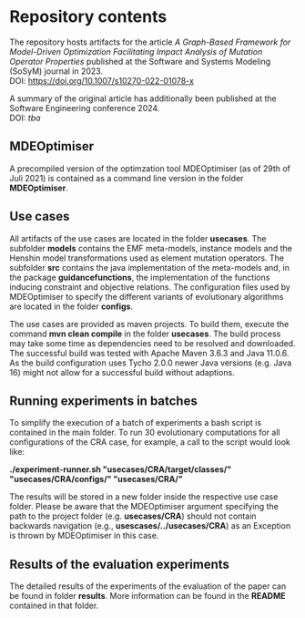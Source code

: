 # Repository contents
The repository hosts artifacts for the article *A Graph-Based Framework for Model-Driven Optimization Facilitating
Impact Analysis of Mutation Operator Properties* published at the Software and Systems Modeling (SoSyM) journal in 2023.  
DOI: <https://doi.org/10.1007/s10270-022-01078-x>

A summary of the original article has additionally been published at the Software Engineering conference 2024.  
DOI: *tba*

## MDEOptimiser ##
A precompiled version of the optimzation tool MDEOptimiser (as of 29th of Juli 2021) is contained as a command line version in the folder **MDEOptimiser**. 

## Use cases ##
All artifacts of the use cases are located in the folder **usecases**. 
The subfolder **models** contains the EMF meta-models, instance models and the Henshin model transformations used as element mutation operators.
The subfolder **src** contains the java implementation of the meta-models and, in the package **guidancefunctions**, the implementation of the functions inducing constraint and objective relations.
The configuration files used by MDEOptimiser to specify the different variants of evolutionary algorithms are located in the folder **configs**.

The use cases are provided as maven projects.
To build them, execute the command **mvn clean compile** in the folder **usecases**.
The build process may take some time as dependencies need to be resolved and downloaded.
The successful build was tested with Apache Maven 3.6.3 and Java 11.0.6. 
As the build configuration uses Tycho 2.0.0 newer Java versions (e.g. Java 16) might not allow for a successful build without adaptions.

## Running experiments in batches ##
To simplify the execution of a batch of experiments a bash script is contained in the main folder.
To run 30 evolutionary computations for all configurations of the CRA case, for example, a call to the script would look like:

**./experiment-runner.sh "usecases/CRA/target/classes/" "usecases/CRA/configs/" "usecases/CRA/"**

The results will be stored in a new folder inside the respective use case folder.
Please be aware that the MDEOptimiser argument specifying the path to the project folder (e.g. **usecases/CRA**) 
should not contain backwards navigation (e.g., **usescases/../usecases/CRA**) as an Exception is thrown by MDEOptimiser in this case.

## Results of the evaluation experiments ##
The detailed results of the experiments of the evaluation of the paper can be found in folder **results**.
More information can be found in the **README** contained in that folder.
